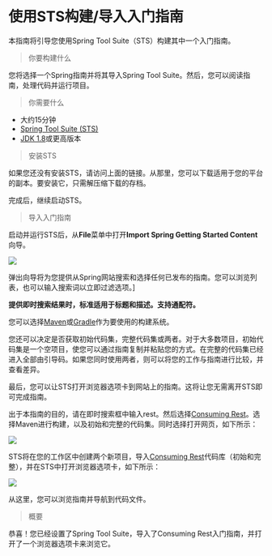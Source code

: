 # 使用STS构建/导入入门指南

本指南将引导您使用Spring Tool Suite（STS）构建其中一个入门指南。

> 你要构建什么

您将选择一个Spring指南并将其导入Spring Tool Suite。然后，您可以阅读指南，处理代码并运行项目。

> 你需要什么

- 大约15分钟
- [Spring Tool Suite (STS)](https://spring.io/tools/sts/all)
- [JDK 1.8](http://www.oracle.com/technetwork/java/javase/downloads/index.html)或更高版本

> 安装STS

如果您还没有安装STS，请访问上面的链接。从那里，您可以下载适用于您的平台的副本。要安装它，只需解压缩下载的存档。

完成后，继续启动STS。

> 导入入门指南

启动并运行STS后，从**File**菜单中打开**Import Spring Getting Started Content**向导。

![](http://image.cdn.ttxit.com/15357030818667.png)

弹出向导将为您提供从Spring网站搜索和选择任何已发布的指南。您可以浏览列表，也可以输入搜索词以立即过滤选项。]

**提供即时搜索结果时，标准适用于标题和描述。支持通配符。**

您可以选择[Maven](https://spring.io/guides/gs/maven)或[Gradle](https://spring.io/guides/gs/gradle)作为要使用的构建系统。

您还可以决定是否获取初始代码集，完整代码集或两者。对于大多数项目，初始代码集是一个空项目，使您可以通过指南复制并粘贴您的方式。在完整的代码集已经进入全部由引导码。如果您同时使用两者，则可以将您的工作与指南进行比较，并查看差异。

最后，您可以让STS打开浏览器选项卡到网站上的指南。这将让您无需离开STS即可完成指南。

出于本指南的目的，请在即时搜索框中输入rest。然后选择[Consuming Rest](http://www.springall.com.cn/article/95)。选择Maven进行构建，以及初始和完整的代码集。同时选择打开网页，如下所示：

![](http://image.cdn.ttxit.com/15357033195823.png)

STS将在您的工作区中创建两个新项目，导入[Consuming Rest](http://www.springall.com.cn/article/95)代码库（初始和完整），并在STS中打开浏览器选项卡，如下所示：

![](http://image.cdn.ttxit.com/15357033504514.png)

从这里，您可以浏览指南并导航到代码文件。

> 概要

恭喜！您已经设置了Spring Tool Suite，导入了Consuming Rest入门指南，并打开了一个浏览器选项卡来浏览它。

